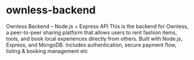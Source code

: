 # ownless-backend
Ownless Backend – Node.js + Express API  This is the backend for Ownless, a peer-to-peer sharing platform that allows users to rent fashion items, tools, and book local experiences directly from others. Built with Node.js, Express, and MongoDB.  Includes authentication, secure payment flow, listing &amp; booking management etc
